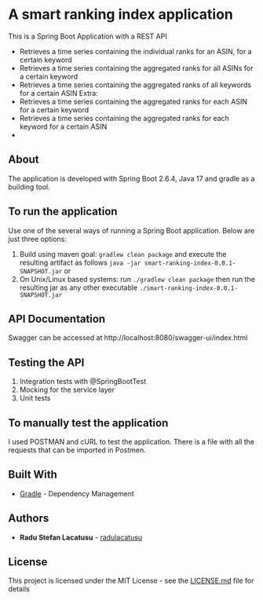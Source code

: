 # A smart ranking index application

This is a Spring Boot Application with a REST API
* Retrieves a time series containing the individual ranks for an ASIN, for a certain keyword
* Retrieves a time series containing the aggregated ranks for all ASINs for a certain keyword
* Retrieves a time series containing the aggregated ranks of all keywords for a certain ASIN
Extra:
* Retrieves a time series containing the aggregated ranks for each ASIN for a certain keyword
* Retrieves a time series containing the aggregated ranks for each keyword for a certain ASIN
* 
## About

The application is developed with Spring Boot 2.6.4, Java 17 and gradle as a building tool.

## To run the application
Use one of the several ways of running a Spring Boot application. Below are just three options:

1. Build using maven goal: `gradlew clean package` and execute the resulting artifact as follows `java -jar smart-ranking-index-0.0.1-SNAPSHOT.jar` or
2. On Unix/Linux based systems: run `./gradlew clean package` then run the resulting jar as any other executable `./smart-ranking-index-0.0.1-SNAPSHOT.jar`

## API Documentation

Swagger can be accessed at http://localhost:8080/swagger-ui/index.html

## Testing the API

1. Integration tests with @SpringBootTest
2. Mocking for the service layer
3. Unit tests

## To manually test the application

I used POSTMAN and cURL to test the application. There is a file with all the requests that can be imported in Postmen. 

## Built With

* [Gradle](https://gradle.org/) - Dependency Management

## Authors

* **Radu Stefan Lacatusu** - [radulacatusu](https://github.com/radulacatusu/)

## License

This project is licensed under the MIT License - see the [LICENSE.md](LICENSE.md) file for details
